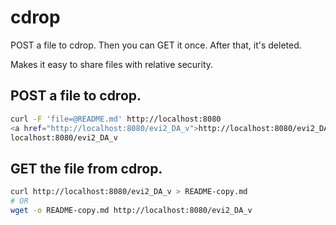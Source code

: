# cdrop

POST a file to cdrop. Then you can GET it once.
After that, it's deleted.

Makes it easy to share files with relative security.

## POST a file to cdrop.

```sh
curl -F 'file=@README.md' http://localhost:8080
<a href="http://localhost:8080/evi2_DA_v">http://localhost:8080/evi2_DA_v</a>
localhost:8080/evi2_DA_v
```

## GET the file from cdrop.

```sh
curl http://localhost:8080/evi2_DA_v > README-copy.md
# OR
wget -o README-copy.md http://localhost:8080/evi2_DA_v
```
